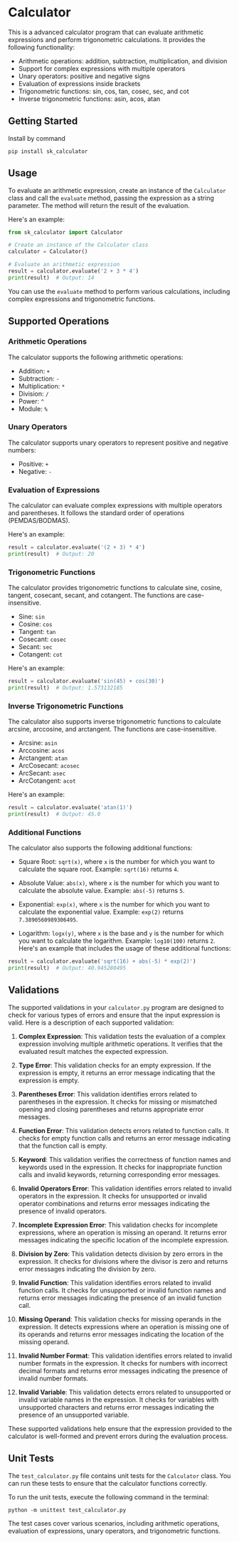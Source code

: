 # Calculator

This is a advanced calculator program that can evaluate arithmetic expressions and perform trigonometric calculations. It provides the following functionality:

- Arithmetic operations: addition, subtraction, multiplication, and division
- Support for complex expressions with multiple operators
- Unary operators: positive and negative signs
- Evaluation of expressions inside brackets
- Trigonometric functions: sin, cos, tan, cosec, sec, and cot
- Inverse trigonometric functions: asin, acos, atan

## Getting Started

Install by command
```
pip install sk_calculator
```


## Usage

To evaluate an arithmetic expression, create an instance of the `Calculator` class and call the `evaluate` method, passing the expression as a string parameter. The method will return the result of the evaluation.

Here's an example:

```python
from sk_calculator import Calculator

# Create an instance of the Calculator class
calculator = Calculator()

# Evaluate an arithmetic expression
result = calculator.evaluate('2 + 3 * 4')
print(result)  # Output: 14
```

You can use the `evaluate` method to perform various calculations, including complex expressions and trigonometric functions.

## Supported Operations

### Arithmetic Operations

The calculator supports the following arithmetic operations:

- Addition: `+`
- Subtraction: `-`
- Multiplication: `*`
- Division: `/`
- Power: `^`
- Module: `%`

### Unary Operators

The calculator supports unary operators to represent positive and negative numbers:

- Positive: `+`
- Negative: `-`

### Evaluation of Expressions

The calculator can evaluate complex expressions with multiple operators and parentheses. It follows the standard order of operations (PEMDAS/BODMAS).

Here's an example:

```python
result = calculator.evaluate('(2 + 3) * 4')
print(result)  # Output: 20
```

### Trigonometric Functions

The calculator provides trigonometric functions to calculate sine, cosine, tangent, cosecant, secant, and cotangent. The functions are case-insensitive.

- Sine: `sin`
- Cosine: `cos`
- Tangent: `tan`
- Cosecant: `cosec`
- Secant: `sec`
- Cotangent: `cot`

Here's an example:

```python
result = calculator.evaluate('sin(45) + cos(30)')
print(result)  # Output: 1.573132185
```

### Inverse Trigonometric Functions

The calculator also supports inverse trigonometric functions to calculate arcsine, arccosine, and arctangent. The functions are case-insensitive.

- Arcsine: `asin`
- Arccosine: `acos`
- Arctangent: `atan`
- ArcCosecant: `acosec`
- ArcSecant: `asec`
- ArcCotangent: `acot`

Here's an example:

```python
result = calculator.evaluate('atan(1)')
print(result)  # Output: 45.0
```

### Additional Functions

The calculator also supports the following additional functions:

- Square Root: `sqrt(x)`, where `x` is the number for which you want to calculate the square root. Example: `sqrt(16)` returns `4`.

- Absolute Value: `abs(x)`, where `x` is the number for which you want to calculate the absolute value. Example: `abs(-5)` returns `5`.

- Exponential: `exp(x)`, where `x` is the number for which you want to calculate the exponential value. Example: `exp(2)` returns `7.3890560989306495`.

- Logarithm: `logx(y)`, where `x` is the base and `y` is the number for which you want to calculate the logarithm. Example: `log10(100)` returns `2`.
Here's an example that includes the usage of these additional functions:

```python
result = calculator.evaluate('sqrt(16) + abs(-5) * exp(2)')
print(result)  # Output: 40.945280495
```

## Validations

The supported validations in your `calculator.py` program are designed to check for various types of errors and ensure that the input expression is valid. Here is a description of each supported validation:

1. **Complex Expression**: This validation tests the evaluation of a complex expression involving multiple arithmetic operations. It verifies that the evaluated result matches the expected expression.

2. **Type Error**: This validation checks for an empty expression. If the expression is empty, it returns an error message indicating that the expression is empty.

3. **Parentheses Error**: This validation identifies errors related to parentheses in the expression. It checks for missing or mismatched opening and closing parentheses and returns appropriate error messages.

4. **Function Error**: This validation detects errors related to function calls. It checks for empty function calls and returns an error message indicating that the function call is empty.

5. **Keyword**: This validation verifies the correctness of function names and keywords used in the expression. It checks for inappropriate function calls and invalid keywords, returning corresponding error messages.

6. **Invalid Operators Error**: This validation identifies errors related to invalid operators in the expression. It checks for unsupported or invalid operator combinations and returns error messages indicating the presence of invalid operators.

7. **Incomplete Expression Error**: This validation checks for incomplete expressions, where an operation is missing an operand. It returns error messages indicating the specific location of the incomplete expression.

8. **Division by Zero**: This validation detects division by zero errors in the expression. It checks for divisions where the divisor is zero and returns error messages indicating the division by zero.

9. **Invalid Function**: This validation identifies errors related to invalid function calls. It checks for unsupported or invalid function names and returns error messages indicating the presence of an invalid function call.

10. **Missing Operand**: This validation checks for missing operands in the expression. It detects expressions where an operation is missing one of its operands and returns error messages indicating the location of the missing operand.

11. **Invalid Number Format**: This validation identifies errors related to invalid number formats in the expression. It checks for numbers with incorrect decimal formats and returns error messages indicating the presence of invalid number formats.

12. **Invalid Variable**: This validation detects errors related to unsupported or invalid variable names in the expression. It checks for variables with unsupported characters and returns error messages indicating the presence of an unsupported variable.

These supported validations help ensure that the expression provided to the calculator is well-formed and prevent errors during the evaluation process.



## Unit Tests

The `test_calculator.py` file contains unit tests for the `Calculator` class. You can run these tests to ensure that the calculator functions correctly.

To run the unit tests, execute the following command in the terminal:

```
python -m unittest test_calculator.py
```

The test cases cover various scenarios, including arithmetic operations, evaluation of expressions, unary operators, and trigonometric functions.
